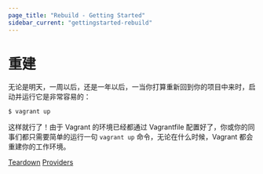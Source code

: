 ```yaml
---
page_title: "Rebuild - Getting Started"
sidebar_current: "gettingstarted-rebuild"
---
```


# 重建

无论是明天，一周以后，还是一年以后，一当你打算重新回到你的项目中来时，启动并运行它是非常容易的：

```
$ vagrant up
```

这样就行了！由于 Vagrant 的环境已经都通过 Vagrantfile 配置好了，你或你的同事们都只需要简单的运行一句 `vagrant up` 命令，无论在什么时候，Vagrant 都会重建你的工作环境。

<a href="/v2/getting-started/teardown.html" class="button inline-button prev-button">Teardown</a>
<a href="/v2/getting-started/providers.html" class="button inline-button next-button">Providers</a>

